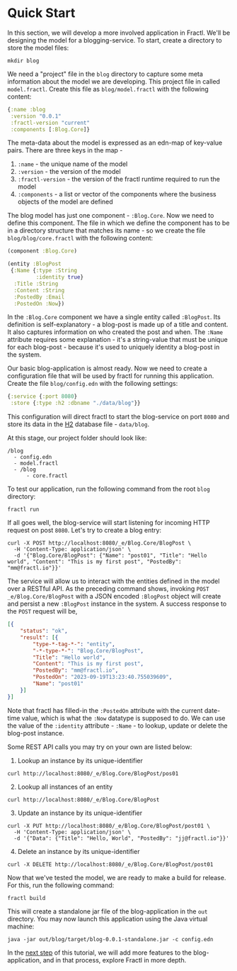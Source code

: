 # Quick Start

In this section, we will develop a more involved application in Fractl. We'll be designing the model for a blogging-service.
To start, create a directory to store the model files:

```shell
mkdir blog
```

We need a "project" file in the `blog` directory to capture some meta information about the model
we are developing. This project file in called `model.fractl`. Create this file as `blog/model.fractl`
with the following content:

```clojure
{:name :blog
 :version "0.0.1"
 :fractl-version "current"
 :components [:Blog.Core]}
```

The meta-data about the model is expressed as an edn-map of key-value pairs. There are three keys in the map -
   1. `:name` - the unique name of the model
   2. `:version` - the version of the model
   3. `:fractl-version` - the version of the fractl runtime required to run the model
   4. `:components` - a list or vector of the components where the business objects of the model are defined

The blog model has just one component - `:Blog.Core`. Now we need to define this component.
The file in which we define the component has to be in a directory structure that matches
its name - so we create the file `blog/blog/core.fractl` with the following content:

```clojure
(component :Blog.Core)

(entity :BlogPost
 {:Name {:type :String
         :identity true}
  :Title :String
  :Content :String
  :PostedBy :Email
  :PostedOn :Now})
```

In the `:Blog.Core` component we have a single entity called `:BlogPost`. Its definition is self-explanatory - a blog-post is made up
of a title and content. It also captures information on who created the post and when. The `:Name` attribute requires some 
explanation - it's a string-value that must be unique for each blog-post - because it's used to uniquely identity a blog-post in the system.

Our basic blog-application is almost ready. Now we need to create a configuration file that will be used by fractl
for running this application. Create the file `blog/config.edn` with the following settings:

```clojure
{:service {:port 8080}
 :store {:type :h2 :dbname "./data/blog"}}
```

This configuration will direct fractl to start the blog-service on port `8080` and store its data
in the [H2](https://www.h2database.com/html/main.html) database file - `data/blog`.

At this stage, our project folder should look like:

```shell
/blog
  - config.edn
  - model.fractl
  - /blog
      - core.fractl
```

To test our application, run the following command from the root `blog` directory:

```shell
fractl run
```

If all goes well, the blog-service will start listening for incoming HTTP request on post `8080`. Let's try to create a blog entry:

```shell
curl -X POST http://localhost:8080/_e/Blog.Core/BlogPost \
  -H 'Content-Type: application/json' \
  -d '{"Blog.Core/BlogPost": {"Name": "post01", "Title": "Hello world", "Content": "This is my first post", "PostedBy": "mm@fractl.io"}}'
```

The service will allow us to interact with the entities defined in the model over a RESTful API. As the preceding command
shows, invoking `POST _e/Blog.Core/BlogPost` with a JSON encoded `:BlogPost` object will create and persist a new `:BlogPost`
instance in the system. A success response to the `POST` request will be,

```json
[{
	"status": "ok",
	"result": [{
		"type-*-tag-*-": "entity",
		"-*-type-*-": "Blog.Core/BlogPost",
		"Title": "Hello world",
		"Content": "This is my first post",
		"PostedBy": "mm@fractl.io",
		"PostedOn": "2023-09-19T13:23:40.755039609",
		"Name": "post01"
	}]
}]
```

Note that fractl has filled-in the `:PostedOn` attribute with the current date-time value, which is what the `:Now` datatype is
supposed to do. We can use the value of the `:identity` attribute - `:Name` - to lookup, update or delete the blog-post instance.

Some REST API calls you may try on your own are listed below:

1. Lookup an instance by its unique-identifier

```shell
curl http://localhost:8080/_e/Blog.Core/BlogPost/pos01
```

2. Lookup all instances of an entity

```shell
curl http://localhost:8080/_e/Blog.Core/BlogPost
```

3. Update an instance by its unique-identifier

```shell
curl -X PUT http://localhost:8080/_e/Blog.Core/BlogPost/post01 \
  -H 'Content-Type: application/json' \
  -d '{"Data": {"Title": "Hello, World", "PostedBy": "jj@fractl.io"}}'
```

4. Delete an instance by its unique-identifier

```shell
curl -X DELETE http://localhost:8080/_e/Blog.Core/BlogPost/post01
```

Now that we've tested the model, we are ready to make a build for release. For this, run the following command:


```shell
fractl build
```

This will create a standalone jar file of the blog-application in the `out` directory.
You may now launch this application using the Java virtual machine:


```shell
java -jar out/blog/target/blog-0.0.1-standalone.jar -c config.edn
```

In the [next step](tutorial.md) of this tutorial, we will add more features to the blog-application, and in that process,
explore Fractl in more depth.
